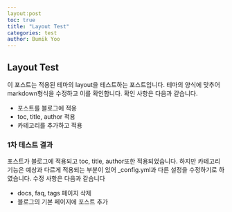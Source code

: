 ```yaml
---
layout:post
toc: true
title: "Layout Test"
categories: test
author: Bumik Yoo
---
```


## Layout Test
이 포스트는 적용된 테마의 layout을 테스트하는 포스트입니다. 테마의 양식에 맞추어 markdown형식을 수정하고 이를 확인합니다.
확인 사항은 다음과 같습니다.

- 포스트를 블로그에 적용
- toc, title, author 적용
- 카테고리를 추가하고 적용

### 1차 테스트 결과

포스트가 블로그에 적용되고 toc, title, author또한 적용되었습니다. 하지만 카테고리 기능은 예상과 다르게 적용되는 부분이 있어 _config.yml과 다른 설정을 수정하기로 하였습니다. 
수정 사항은 다음과 같습니다

- docs, faq, tags 페이지 삭제
- 블로그의 기본 페이지에 포스트 추가
